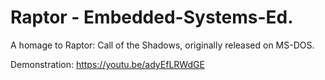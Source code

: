 # Raptor - Embedded-Systems-Ed.
A homage to Raptor: Call of the Shadows, originally released on MS-DOS.

Demonstration: https://youtu.be/adyEfLRWdGE
